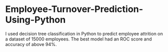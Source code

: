 # Employee-Turnover-Prediction-Using-Python
I used decision tree classification in Python to predict employee attrition on a dataset of 15000 employees. The best model had an ROC score and accuracy of above 94%.
